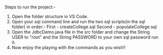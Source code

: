 Steps to run the project:-
1. Open the folder structure in VS Code.
2. Open your sql command line and run the two sql scripts(in the sql folder) in order:-
    First - createCollege.sql
    Second - populateCollege.sql
3. Open the JdbcDemo.java file in the src folder and change the String USER to "root" and the String PASSWORD to your own sql password run it.
4. Now enjoy the playing with the commands as you wish!!